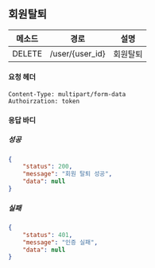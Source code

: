 
## 회원탈퇴

| 메소드 | 경로            | 설명     |
| ------ | --------------- | -------- |
| DELETE | /user/{user_id} | 회원탈퇴 |

#### 요청 헤더

```
Content-Type: multipart/form-data
Authoirzation: token
```

#### 응답 바디

##### 성공

```json
{
    "status": 200,
    "message": "회원 탈퇴 성공",
    "data": null
}
```

##### 실패

```json
{
    "status": 401,
    "message": "인증 실패",
    "data": null
}
```
